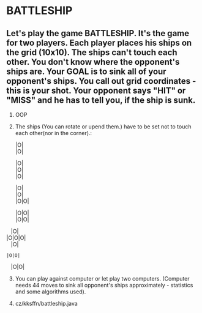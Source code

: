 
# BATTLESHIP #

Let's play the game BATTLESHIP.
It's the game for two players. Each player places his ships on the grid (10x10). The ships can't touch each other. 
You don't know where the opponent's ships are.
Your GOAL is to sink all of your opponent's ships.
You call out grid coordinates - this is your shot. 
Your opponent says "HIT" or "MISS" and he has to tell you, if the ship is sunk.
---
1. OOP
2. The ships (You can rotate or upend them.) have to be set not to touch each other(nor in the corner).:

  	|O|    
  	|O|
  
  	|O|    
    |O|    
  	|O|
  
  	|O|    
  	|O|    
  	|O|O|
  
  	|O|O|    
  	|O|O|
  
  &nbsp;&nbsp;	|O|  
  |O|O|O|  
  &nbsp;&nbsp;  |O|
  
  	|O|O|    
 &nbsp;&nbsp; 	  |O|O|
 
3. You can play against computer or let play two computers. 
(Computer needs 44 moves to sink all opponent's ships approximately - statistics and some algorithms used).   

4. cz/kksffn/battleship.java
